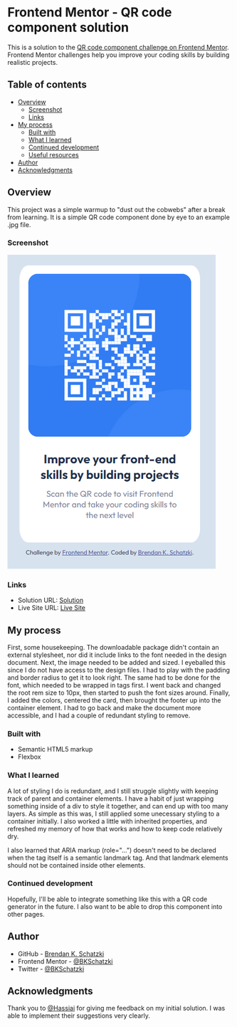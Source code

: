 # Frontend Mentor - QR code component solution

This is a solution to the [QR code component challenge on Frontend Mentor](https://www.frontendmentor.io/challenges/qr-code-component-iux_sIO_H). Frontend Mentor challenges help you improve your coding skills by building realistic projects. 

## Table of contents

- [Overview](#overview)
  - [Screenshot](#screenshot)
  - [Links](#links)
- [My process](#my-process)
  - [Built with](#built-with)
  - [What I learned](#what-i-learned)
  - [Continued development](#continued-development)
  - [Useful resources](#useful-resources)
- [Author](#author)
- [Acknowledgments](#acknowledgments)

## Overview

This project was a simple warmup to "dust out the cobwebs" after a break from learning. It is a simple QR code component done by eye to an example .jpg file.

### Screenshot

![A screenshot of the QR Code Component](./images/screenshot.png)


### Links

- Solution URL: [Solution](https://www.frontendmentor.io/solutions/qr-code-component-vanilla-flexbox-vnd_IHPdxO)
- Live Site URL: [Live Site](https://bkschatzki.github.io/qr-code-component-main/)

## My process

First, some housekeeping. The downloadable package didn't contain an external stylesheet, nor did it include links to the font needed in the design document. Next, the image needed to be added and sized. I eyeballed this since I do not have access to the design files. I had to play with the padding and border radius to get it to look right. The same had to be done for the font, which needed to be wrapped in tags first. I went back and changed the root rem size to 10px, then started to push the font sizes around. Finally, I added the colors, centered the card, then brought the footer up into the container element. I had to go back and make the document more accessible, and I had a couple of redundant styling to remove.

### Built with

- Semantic HTML5 markup
- Flexbox

### What I learned

A lot of styling I do is redundant, and I still struggle slightly with keeping track of parent and container elements. I have a habit of just wrapping something inside of a div to style it together, and can end up with too many layers. As simple as this was, I still applied some unecessary styling to a container initially. I also worked a little with inherited properties, and refreshed my memory of how that works and how to keep code relatively dry.

I also learned that ARIA markup (role="...") doesn't need to be declared when the tag itself is a semantic landmark tag. And that landmark elements should not be contained inside other elements.

### Continued development

Hopefully, I'll be able to integrate something like this with a QR code generator in the future. I also want to be able to drop this component into other pages.

## Author

- GitHub - [Brendan K. Schatzki](https://github.com/BKSchatzki)
- Frontend Mentor - [@BKSchatzki](https://www.frontendmentor.io/profile/BKSchatzki)
- Twitter - [@BKSchatzki](https://www.twitter.com/bkschatzki)

## Acknowledgments

Thank you to [@Hassiai](https://www.frontendmentor.io/profile/Hassiai) for giving me feedback on my initial solution. I was able to implement their suggestions very clearly.